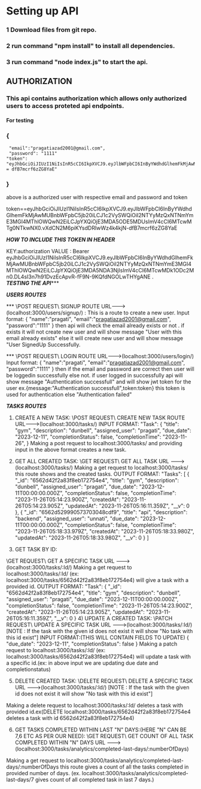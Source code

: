 # Setting up API
### 1 Download files from git repo.
### 2 run command "npm install" to install all dependencies.
### 3 run command "node index.js" to start the api.

## AUTHORIZATION

### This api contains authorization which allows only authorized  users to access proteted api endpoints.
#### For testing 
### {
     "email":"pragatiazad2001@gmail.com",
     "password": "1111"
    "token": "eyJhbGciOiJIUzI1NiIsInR5cCI6IkpXVCJ9.eyJlbWFpbCI6InByYWdhdGlhemFkMjAwMUBnbWFpbC5jb20iLCJ1c2VySWQiOiI2NTYyMzQxNTNmYmE3MGI4MThlOWQwN2EiLCJpYXQiOjE3MDA5ODE5MDUsImV4cCI6MTcwMTg0NTkwNX0.vXdCN2M6piKYsdDRIwWz4k4kjN-= dfB7mcrf6zZG8YaE"
### }
above is a authorized user with respective email and password and token

token==eyJhbGciOiJIUzI1NiIsInR5cCI6IkpXVCJ9.eyJlbWFpbCI6InByYWdhdGlhemFkMjAwMUBnbWFpbC5jb20iLCJ1c2VySWQiOiI2NTYyMzQxNTNmYmE3MGI4MThlOWQwN2EiLCJpYXQiOjE3MDA5ODE5MDUsImV4cCI6MTcwMTg0NTkwNX0.vXdCN2M6piKYsdDRIwWz4k4kjN-dfB7mcrf6zZG8YaE

***HOW TO INCLUDE THIS TOKEN IN HEADER***

KEY:authorization
VALUE : Bearer eyJhbGciOiJIUzI1NiIsInR5cCI6IkpXVCJ9.eyJlbWFpbCI6InByYWdhdGlhemFkMjAwMUBnbWFpbC5jb20iLCJ1c2VySWQiOiI2NTYyMzQxNTNmYmE3MGI4MThlOWQwN2EiLCJpYXQiOjE3MDA5NDA3NjIsImV4cCI6MTcwMDk1ODc2Mn0.DL4sI3n7h91DvzEcApvR-fF9N-9KQfdNGOLwTHYgANE .               
*******************************************TESTING THE API**********************************************

***USERS ROUTES***

*** \\POST REQUEST\\  SIGNUP ROUTE URL--->(localhost:3000/users/signup/) :
This is a route to create a new user.
Input format: 
                {
                "name":"pragati",
                "email":"pragatiazad2001@gmail.com",
                "password":"1111"
               }
then api will check the email already exists or not . if exists it will not create new user and will
show message "User with this email already exists" else it will create new user and will show message 
"User SignedUp Successfully.



*** \\POST REQUEST\\  LOGIN ROUTE URL--->(localhost:3000/users/login/)
Input format: 
                {
                "name":"pragati",
                "email":"pragatiazad2001@gmail.com",
                "password":"1111"
               }
then if the email and password are correct then user will be loggedin successfully else not.
if user logged in successfully api will show message "Authentication successfull" and will show jwt token 
for the user ex.{message:"Authentication successfull",token:token} this token is used for authentication
else "Authentication failed"


***TASKS ROUTES***

1) CREATE A  NEW TASK:
\\POST REQUEST\\  CREATE NEW TASK ROUTE URL--->(localhost:3000/tasks/)
INPUT FORMAT:
            "Task": {
            "title": "gym",
            "description": "dunbell",
            "assigned_user": "pragati",
            "due_date": "2023-12-11",
            "completionStatus": false,
            "completionTime": "2023-11-26",
        }
Making a post request to localhost:3000/tasks/ and providing input in the above format creates a new task.

2) GET ALL CREATED TASK:
\\GET REQUEST\\  GET ALL TASK URL --->(localhost:3000/tasks/)
Making a get request to localhost:3000/tasks/ this route shows and the created tasks.
OUTPUT FORMAT:
            "Tasks": [
                {
                    "_id": "6562d42f2a83f8eb172754e4",
                    "title": "gym",
                    "description": "dunbell",
                    "assigned_user": "pragati",
                    "due_date": "2023-12-11T00:00:00.000Z",
                    "completionStatus": false,
                    "completionTime": "2023-11-26T05:14:23.900Z",
                    "createdAt": "2023-11-26T05:14:23.905Z",
                    "updatedAt": "2023-11-26T05:16:11.359Z",
                    "__v": 0
                },
                {
                    "_id": "6562d529990573703048cdf9",
                    "title": "api",
                    "description": "backend",
                    "assigned_user": "unnati",
                    "due_date": "2023-12-11T00:00:00.000Z",
                    "completionStatus": false,
                    "completionTime": "2023-11-26T05:18:33.979Z",
                    "createdAt": "2023-11-26T05:18:33.980Z",
                    "updatedAt": "2023-11-26T05:18:33.980Z",
                    "__v": 0
                }
            ]
3) GET TASK BY ID:

\\GET REQUEST\\  GET A SPECIFIC TASK  URL --->(localhost:3000/tasks/:Id/)
Making a get request to localhost:3000/tasks/:Id/ (ex: localhost:3000/tasks/6562d42f2a83f8eb172754e4) will give a task with a provided id.
OUTPUT FORMAT:
            "Task": {
                "_id": "6562d42f2a83f8eb172754e4",
                "title": "gym",
                "description": "dunbell",
                "assigned_user": "pragati",
                "due_date": "2023-12-11T00:00:00.000Z",
                "completionStatus": false,
                "completionTime": "2023-11-26T05:14:23.900Z",
                "createdAt": "2023-11-26T05:14:23.905Z",
                "updatedAt": "2023-11-26T05:16:11.359Z",
                "__v": 0
            }
4) UPDATE A CREATED TASK:
\\PATCH REQUEST\\  UPDATE A SPECIFIC TASK  URL --->(localhost:3000/tasks/:Id/)
[NOTE : If the task with the given id does not exist it will show "No task with this id exist"]
INPUT FORMAT:(THIS WILL CONTAIN FIELDS TO UPDATE)
            {       
                "due_date": "2023-12-11",
                "completionStatus": false
            }
Making a patch request to localhost:3000/tasks/:Id/ (ex: localhost:3000/tasks/6562d42f2a83f8eb172754e4) will update a task with a specific id.(ex: in above input we are updating due date and completionstatus)

5) DELETE CREATED TASK:
\\DELETE REQUEST\\  DELETE A SPECIFIC TASK  URL --->(localhost:3000/tasks/:Id/)
[NOTE : If the task with the given id does not exist it will show "No task with this id exist"]

Making a delete request to localhost:3000/tasks/:Id/ deletes a task with provided id.ex(DELETE localhost:3000/tasks/6562d42f2a83f8eb172754e4  deletes a task with id 6562d42f2a83f8eb172754e4)

6) GET TASKS COMPLETED WITHIN LAST "N" DAYS:(HERE "N" CAN BE 7,6 ETC AS PER OUR NEED):
\\GET REQUEST\\  GET COUNT OF ALL TASK COMPLETED WITHIN "N" DAYS  URL --->(localhost:3000/tasks/analytics/completed-last-days/:numberOfDays)

Making a get request to localhost:3000/tasks/analytics/completed-last-days/:numberOfDays this route gives a count of all the tasks completed in provided number of days.
(ex. localhost:3000/tasks/analytics/completed-last-days/7 gives count of all completed task in last 7 days.)









 




